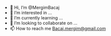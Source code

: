 - 👋 Hi, I’m @MergimBacaj
- 👀 I’m interested in ...
- 🌱 I’m currently learning ...
- 💞️ I’m looking to collaborate on ...
- 📫 How to reach me Bacaj.mergim@gmail.com

<!---
MergimBacaj/MergimBacaj is a ✨ special ✨ repository because its `README.md` (this file) appears on your GitHub profile.
You can click the Preview link to take a look at your changes.
--->
